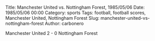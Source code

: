 Title: Manchester United vs. Nottingham Forest, 1985/05/06
Date: 1985/05/06 00:00
Category: sports
Tags: football, football scores, Manchester United, Nottingham Forest
Slug: manchester-united-vs-nottingham-forest
Author: carbonero


Manchester United 2 - 0 Nottingham Forest
